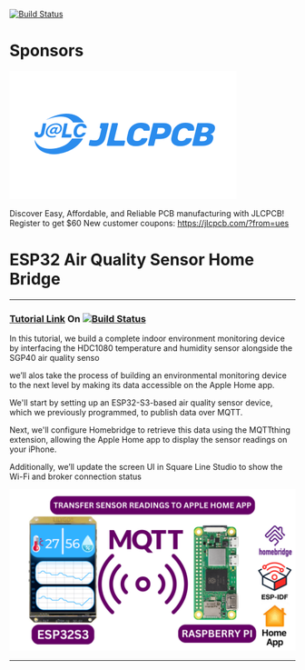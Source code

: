 [![Build Status](https://img.shields.io/badge/USEFUL%20ELECTRONICS-YOUTUBE-red)](https://www.youtube.com/user/wardzx1)

# Sponsors

![Banner](https://github.com/UsefulElectronics/esp32s3-2.1inch-lvgl/blob/main/banner/logo%20-%20white2.png)

Discover Easy, Affordable, and Reliable PCB manufacturing with JLCPCB! Register to get $60 New customer coupons: https://jlcpcb.com/?from=ues

# ESP32 Air Quality Sensor Home Bridge
***
### [Tutorial Link](https://youtu.be/J5-5pCDtE0o) On [![Build Status](https://img.shields.io/badge/YouTube-FF0000?style=for-the-badge&logo=youtube&logoColor=white)](https://www.youtube.com/wardzx1) 

In this tutorial, we build a complete indoor environment monitoring device by interfacing the HDC1080 temperature and humidity sensor alongside the SGP40 air quality senso

we’ll alos take the process of building an environmental monitoring device to the next level by making its data accessible on the Apple Home app.

We'll start by setting up an ESP32-S3-based air quality sensor device, which we previously programmed, to publish data over MQTT.

Next, we'll configure Homebridge to retrieve this data using the MQTTthing extension, allowing the Apple Home app to display the sensor readings on your iPhone.

Additionally, we’ll update the screen UI in Square Line Studio to show the Wi-Fi and broker connection status 

![Circuit Diagram](https://github.com/UsefulElectronics/esp32s3-lilygo-thmi-st7789/blob/main/pictures/AIR%20QUALITY%20SENSOR%20GUI%20MQTT.png)
***


